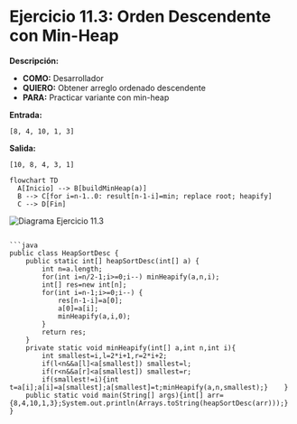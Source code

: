 # Ejercicio 11.3: Orden Descendente con Min-Heap  
**Descripción:**  
- **COMO:** Desarrollador  
- **QUIERO:** Obtener arreglo ordenado descendente  
- **PARA:** Practicar variante con min-heap  

**Entrada:**  
```
[8, 4, 10, 1, 3]
```

**Salida:**  
```
[10, 8, 4, 3, 1]
```

```mermaid
flowchart TD
  A[Inicio] --> B[buildMinHeap(a)]  
  B --> C[for i=n-1..0: result[n-1-i]=min; replace root; heapify]  
  C --> D[Fin]
```

![Diagrama Ejercicio 11.3](diagram3.png)
```

```java
public class HeapSortDesc {
    public static int[] heapSortDesc(int[] a) {
        int n=a.length;
        for(int i=n/2-1;i>=0;i--) minHeapify(a,n,i);
        int[] res=new int[n];
        for(int i=n-1;i>=0;i--) {
            res[n-1-i]=a[0];
            a[0]=a[i];
            minHeapify(a,i,0);
        }
        return res;
    }
    private static void minHeapify(int[] a,int n,int i){
        int smallest=i,l=2*i+1,r=2*i+2;
        if(l<n&&a[l]<a[smallest]) smallest=l;
        if(r<n&&a[r]<a[smallest]) smallest=r;
        if(smallest!=i){int t=a[i];a[i]=a[smallest];a[smallest]=t;minHeapify(a,n,smallest);}    }
    public static void main(String[] args){int[] arr={8,4,10,1,3};System.out.println(Arrays.toString(heapSortDesc(arr)));}
}
```